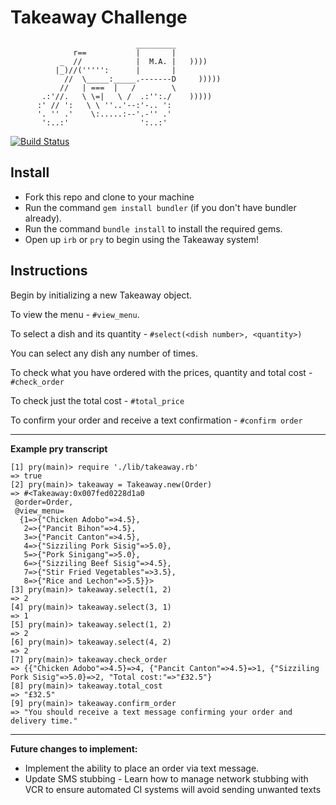 Takeaway Challenge
==================
```
                            _________
              r==           |       |
           _  //            |  M.A. |   ))))
          |_)//(''''':      |       |
            //  \_____:_____.-------D     )))))
           //   | ===  |   /        \
       .:'//.   \ \=|   \ /  .:'':./    )))))
      :' // ':   \ \ ''..'--:'-.. ':
      '. '' .'    \:.....:--'.-'' .'
       ':..:'                ':..:'

 ```

[![Build Status](https://travis-ci.org/makersacademy/takeaway-challenge.svg?branch=master)](https://travis-ci.org/makersacademy/takeaway-challenge)

Install
-------

* Fork this repo and clone to your machine
* Run the command `gem install bundler` (if you don't have bundler already).
* Run the command `bundle install` to install the required gems.
* Open up `irb` or `pry` to begin using the Takeaway system!

Instructions
-----

Begin by initializing a new Takeaway object.

To view the menu - `#view_menu`.

To select a dish and its quantity - `#select(<dish number>, <quantity>)`

You can select any dish any number of times.

To check what you have ordered with the prices, quantity and total cost - `#check_order`

To check just the total cost - `#total_price`

To confirm your order and receive a text confirmation - `#confirm order`

-----
**Example pry transcript**
```
[1] pry(main)> require './lib/takeaway.rb'
=> true
[2] pry(main)> takeaway = Takeaway.new(Order)
=> #<Takeaway:0x007fed0228d1a0
 @order=Order,
 @view_menu=
  {1=>{"Chicken Adobo"=>4.5},
   2=>{"Pancit Bihon"=>4.5},
   3=>{"Pancit Canton"=>4.5},
   4=>{"Sizziling Pork Sisig"=>5.0},
   5=>{"Pork Sinigang"=>5.0},
   6=>{"Sizziling Beef Sisig"=>4.5},
   7=>{"Stir Fried Vegetables"=>3.5},
   8=>{"Rice and Lechon"=>5.5}}>
[3] pry(main)> takeaway.select(1, 2)
=> 2
[4] pry(main)> takeaway.select(3, 1)
=> 1
[5] pry(main)> takeaway.select(1, 2)
=> 2
[6] pry(main)> takeaway.select(4, 2)
=> 2
[7] pry(main)> takeaway.check_order
=> {{"Chicken Adobo"=>4.5}=>4, {"Pancit Canton"=>4.5}=>1, {"Sizziling Pork Sisig"=>5.0}=>2, "Total cost:"=>"£32.5"}
[8] pry(main)> takeaway.total_cost
=> "£32.5"
[9] pry(main)> takeaway.confirm_order
=> "You should receive a text message confirming your order and delivery time."
```
-----
**Future changes to implement:**
* Implement the ability to place an order via text message.
* Update SMS stubbing - Learn how to manage network stubbing with VCR to ensure automated CI systems will avoid sending unwanted texts

